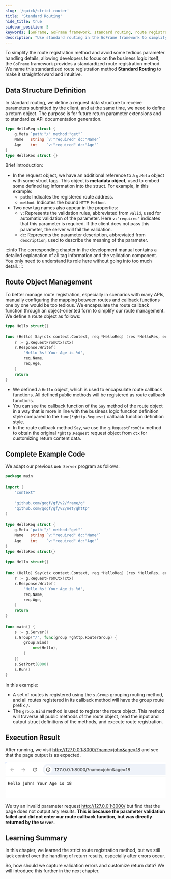 ```yaml
---
slug: '/quick/strict-router'
title: 'Standard Routing'
hide_title: true
sidebar_position: 5
keywords: [GoFrame, GoFrame framework, standard routing, route registration, data structure, route object management, Go language, web server, HTTP methods, route callbacks]
description: "Use standard routing in the GoFrame framework to simplify route registration, focusing on business logic. Standardize route registration by defining request and response data structures, and manage routes using an object-oriented approach to enhance code maintainability. Provides complete sample code and execution results to guide readers in applying it to real projects."
---
```


To simplify the route registration method and avoid some tedious parameter handling details, allowing developers to focus on the business logic itself, the `GoFrame` framework provides a standardized route registration method. We name this standardized route registration method **Standard Routing** to make it straightforward and intuitive.

## Data Structure Definition

In standard routing, we define a request data structure to receive parameters submitted by the client, and at the same time, we need to define a return object. The purpose is for future return parameter extensions and to standardize API documentation generation.
```go 
type HelloReq struct {
    g.Meta `path:"/" method:"get"`
    Name   string `v:"required" dc:"Name"`
    Age    int    `v:"required" dc:"Age"`
}
type HelloRes struct {}
```
Brief introduction:
- In the request object, we have an additional reference to a `g.Meta` object with some struct tags. This object is **metadata object**, used to embed some defined tag information into the struct. For example, in this example:
  - `path`: Indicates the registered route address.
  - `method`: Indicates the bound `HTTP Method`.
- Two new tag names also appear in the properties:
  - `v`: Represents the validation rules, abbreviated from `valid`, used for automatic validation of the parameter. Here `v:"required"` indicates that this parameter is required. If the client does not pass this parameter, the server will fail the validation.
  - `dc`: Represents the parameter description, abbreviated from `description`, used to describe the meaning of the parameter.

:::info
The corresponding chapter in the development manual contains a detailed explanation of all tag information and the validation component. You only need to understand its role here without going into too much detail.
:::

## Route Object Management

To better manage route registration, especially in scenarios with many APIs, manually configuring the mapping between routes and callback functions one by one would be too tedious. We encapsulate the route callback function through an object-oriented form to simplify our route management. We define a route object as follows:

```go
type Hello struct{}

func (Hello) Say(ctx context.Context, req *HelloReq) (res *HelloRes, err error) {
    r := g.RequestFromCtx(ctx)
    r.Response.Writef(
        "Hello %s! Your Age is %d",
        req.Name,
        req.Age,
    )
    return
}
```

- We defined a `Hello` object, which is used to encapsulate route callback functions. All defined public methods will be registered as route callback functions.
- You can see the callback function of the `Say` method of the route object in a way that is more in line with the business logic function definition style compared to the `func(*ghttp.Request)` callback function definition style.
- In the route callback method `Say`, we use the `g.RequestFromCtx` method to obtain the original `*ghttp.Request` request object from `ctx` for customizing return content data.

## Complete Example Code

We adapt our previous `Web Server` program as follows:
```go title="main.go"
package main

import (
    "context"

    "github.com/gogf/gf/v2/frame/g"
    "github.com/gogf/gf/v2/net/ghttp"
)

type HelloReq struct {
    g.Meta `path:"/" method:"get"`
    Name   string `v:"required" dc:"Name"`
    Age    int    `v:"required" dc:"Age"`
}
type HelloRes struct{}

type Hello struct{}

func (Hello) Say(ctx context.Context, req *HelloReq) (res *HelloRes, err error) {
    r := g.RequestFromCtx(ctx)
    r.Response.Writef(
        "Hello %s! Your Age is %d",
        req.Name,
        req.Age,
    )
    return
}

func main() {
    s := g.Server()
    s.Group("/", func(group *ghttp.RouterGroup) {
        group.Bind(
            new(Hello),
        )
    })
    s.SetPort(8000)
    s.Run()
}
```
In this example:
- A set of routes is registered using the `s.Group` grouping routing method, and all routes registered in its callback method will have the group route prefix `/`.
- The `group.Bind` method is used to register the route object. This method will traverse all public methods of the route object, read the input and output struct definitions of the methods, and execute route registration.

## Execution Result

After running, we visit http://127.0.0.1:8000/?name=john&age=18 and see that the page output is as expected.

![img.png](img.png)

We try an invalid parameter request http://127.0.0.1:8000/ but find that the page does not output any results. **This is because the parameter validation failed and did not enter our route callback function, but was directly returned by the `Server`.**

## Learning Summary

In this chapter, we learned the strict route registration method, but we still lack control over the handling of return results, especially after errors occur. 

So, how should we capture validation errors and customize return data? We will introduce this further in the next chapter.